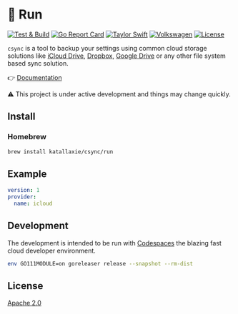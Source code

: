 # :art: Run

[![Test & Build](https://github.com/katallaxie/csync/actions/workflows/main.yml/badge.svg)](https://github.com/katallaxie/csync/actions/workflows/main.yml)
[![Go Report Card](https://goreportcard.com/badge/github.com/katallaxie/csync)](https://goreportcard.com/report/github.com/katallaxie/csync)
[![Taylor Swift](https://img.shields.io/badge/secured%20by-taylor%20swift-brightgreen.svg)](https://twitter.com/SwiftOnSecurity)
[![Volkswagen](https://auchenberg.github.io/volkswagen/volkswargen_ci.svg?v=1)](https://github.com/auchenberg/volkswagen)
[![License](https://img.shields.io/badge/License-Apache%202.0-blue.svg)](https://opensource.org/licenses/Apache-2.0)

`csync` is a tool to backup your settings using common cloud storage solutions like [iCloud Drive](https://www.icloud.com), [Dropbox](https://dropbox.com), [Google Drive](https://www.google.com/intl/de/drive/) or any other file system based sync solution.

:point_right: [Documentation](https://katallaxie.github.io/csync/)

:warning: This project is under active development and things may change quickly.

## Install

### Homebrew

```bash
brew install katallaxie/csync/run
```

## Example

```yaml
version: 1
provider:
  name: icloud
```

## Development

The development is intended to be run with [Codespaces](https://github.com/features/codespaces) the blazing fast cloud developer environment.

```bash
env GO111MODULE=on goreleaser release --snapshot --rm-dist
```

## License

[Apache 2.0](/LICENSE)
